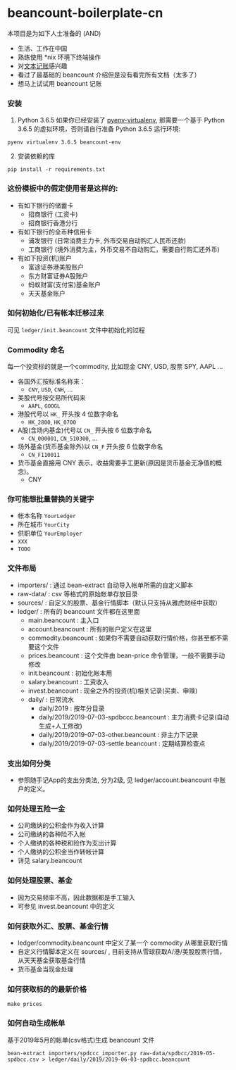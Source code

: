# beancount-boilerplate-cn

本项目是为如下人士准备的 (AND)

- 生活、工作在中国
- 熟练使用 \*nix 环境下终端操作
- 对[文本记账](https://plaintextaccounting.org/)感兴趣
- 看过了最基础的 beancount 介绍但是没有看完所有文档（太多了）
- 想马上试试用 beancount 记账

### 安装

1. Python 3.6.5
如果你已经安装了 [pyenv-virtualenv](https://github.com/pyenv/pyenv-virtualenv), 那需要一个基于 Python 3.6.5 的虚拟环境，否则请自行准备 Python 3.6.5 运行环境:

```shell
pyenv virtualenv 3.6.5 beancount-env
```

2. 安装依赖的库

```shell
pip install -r requirements.txt
```

### 这份模板中的假定使用者是这样的:

- 有如下银行的储蓄卡
	- 招商银行 (工资卡)
	- 招商银行香港分行
- 有如下银行的全币种信用卡
	- 浦发银行 (日常消费主力卡, 外币交易自动购汇人民币还款)
	- 工商银行 (境外消费为主，外币交易不自动购汇，需要自行购汇还外币)
- 有如下投资(机)账户
	- 富途证券港美股账户
	- 东方财富证券A股账户
	- 蚂蚁财富(支付宝)基金账户
	- 天天基金账户

### 如何初始化/已有帐本迁移过来

可见 `ledger/init.beancount` 文件中初始化的过程

### Commodity 命名

每一个投资标的就是一个commodity, 比如现金 CNY, USD, 股票 SPY, AAPL ...

- 各国外汇按标准名称来：
	- `CNY`, `USD`, `CNH`, ...
- 美股代号按交易所代码来
	- `AAPL`, `GOOGL`
- 港股代号以 `HK_` 开头按 4 位数字命名
	- `HK_2800`, `HK_0700`
- A股(含场内基金)代号以 `CN_` 开头按 6 位数字命名
	- `CN_000001`, `CN_510300`, ...
- 场外基金(货币基金除外)以 `CN_F` 开头按 6 位数字命名
	- `CN_F110011`
- 货币基金直接用 CNY 表示，收益需要手工更新(原因是货币基金无净值的概念)。
	- CNY

### 你可能想批量替换的关键字
  - 帐本名称 `YourLedger`
  - 所在城市 `YourCity`
  - 供职单位 `YourEmployer`
  - `XXX`
  - `TODO`

### 文件布局

- importers/ : 通过 bean-extract 自动导入帐单所需的自定义脚本
- raw-data/ : csv 等格式的原始帐单存放目录
- sources/ : 自定义的股票、基金行情脚本（默认只支持从雅虎财经中获取）
- ledger/ : 所有的 beancount 文件都在这里面
    - main.beancount : 主入口
	- account.beancount : 所有的账户定义在这里
	- commodity.beancount : 如果你不需要自动获取行情价格，你甚至都不需要这个文件 
	- prices.beancount : 这个文件由 bean-price 命令管理，一般不需要手动修改
	- init.beancount : 初始化帐本用
	- salary.beancount : 工资收入
	- invest.beancount : 现金之外的投资(机)相关记录(买卖、申赎)
	- daily/ : 日常流水
		- daily/2019 : 按年分目录
		- daily/2019/2019-07-03-spdbccc.beancount : 主力消费卡记录(自动生成+人工修改)
		- daily/2019/2019-07-03-other.beancount : 非主力下记录
		- daily/2019/2019-07-03-settle.beancount : 定期结算检查点

### 支出如何分类

- 参照随手记App的支出分类法, 分为2级, 见 ledger/account.beancount
  中账户的定义。

### 如何处理五险一金

- 公司缴纳的公积金作为收入计算
- 公司缴纳的各种险不入帐
- 个人缴纳的各种税和险作为支出计算
- 个人缴纳的公积金当作转帐计算
- 详见 salary.beancount

### 如何处理股票、基金

- 因为交易频率不高，因此数据都是手工输入
- 可参见 invest.beancount 中的定义

### 如何获取外汇、股票、基金行情

- ledger/commodity.beancount 中定义了某一个 commodity 从哪里获取行情
- 自定义行情脚本定义在 sources/ , 目前支持从雪球获取A/港/美股股票行情，从天天基金获取基金行情
- 货币基金当现金处理

### 如何获取标的的最新价格

```
make prices
```
### 如何自动生成帐单

基于2019年5月的帐单(csv格式)生成 beancount 文件

```
bean-extract importers/spdccc_importer.py raw-data/spdbcc/2019-05-spdbcc.csv > ledger/daily/2019/2019-06-03-spdbcc.beancount
```
